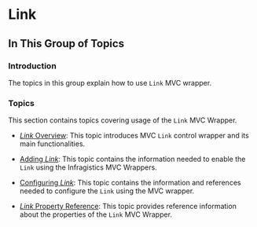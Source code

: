 ﻿<!--
|metadata|
{
    "fileName": "link",
    "controlName": "Link",
    "tags": ["Getting Started","MVC","Navigation"]
}
|metadata|
-->

# Link

## In This Group of Topics

### Introduction

The topics in this group explain how to use `Link` MVC wrapper.

### Topics

This section contains topics covering usage of the `Link` MVC Wrapper.

- [*Link* Overview](Link-Overview.html): This topic introduces MVC `Link` control wrapper and its main functionalities.

- [Adding *Link*](Adding-Link.html): This topic contains the information needed to enable the `Link` using the Infragistics MVC Wrappers.

- [Configuring *Link*](Configuring-Link.html): This topic contains the information and references needed to configure the `Link` using the MVC wrapper.

- [*Link* Property Reference](Link-Property-Reference.html): This topic provides reference information about the properties of the `Link` MVC Wrapper.
    




 

 


